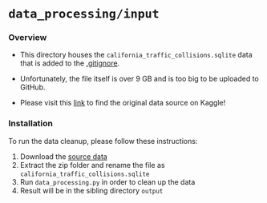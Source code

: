 # `data_processing/input`

### Overview
- This directory houses the `california_traffic_collisions.sqlite` data that is added to the [.gitignore](../.gitignore).

- Unfortunately, the file itself is over 9 GB and is too big to be uploaded to GitHub.

- Please visit this [link](https://www.kaggle.com/datasets/alexgude/california-traffic-collision-data-from-switrs/data) to find the original data source on Kaggle!

### Installation
To run the data cleanup, please follow these instructions:
1. Download the [source data](https://www.kaggle.com/datasets/alexgude/california-traffic-collision-data-from-switrs/data)
2. Extract the zip folder and rename the file as `california_traffic_collisions.sqlite`
3. Run `data_processing.py` in order to clean up the data
4. Result will be in the sibling directory `output`